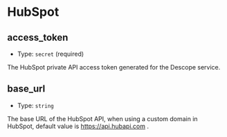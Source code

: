 
HubSpot
=======



access_token
------------

- Type: `secret` (required)

The HubSpot private API access token generated for the Descope service.



base_url
--------

- Type: `string` 

The base URL of the HubSpot API, when using a custom domain in HubSpot, default
value is https://api.hubapi.com .
